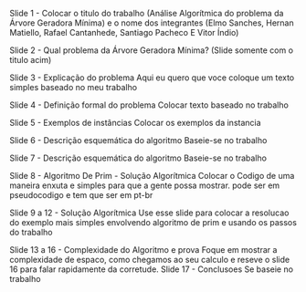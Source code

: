 Slide 1 - Colocar o titulo do trabalho (Análise Algorítmica do problema da Árvore Geradora Mínima) e o nome dos integrantes (Elmo Sanches, Hernan Matiello, Rafael Cantanhede, Santiago Pacheco E Vitor Índio)

Slide 2 - Qual problema da Árvore Geradora Mínima?
(Slide somente com o titulo acim)

Slide 3 - Explicação do problema
Aqui eu quero que voce coloque um texto simples baseado no meu trabalho

Slide 4 - Definição formal do problema
Colocar texto baseado no trabalho

Slide 5 - Exemplos de instâncias
 Colocar os exemplos da instancia

Slide 6 - Descrição esquemática do algoritmo
Baseie-se no trabalho

Slide 7 - Descrição esquemática do algoritmo
Baseie-se no trabalho

Slide 8 - Algoritmo De Prim - Solução Algorítmica
Colocar o Codigo de uma maneira enxuta e simples para que a gente possa mostrar. pode ser em pseudocodigo e tem que ser em pt-br

Slide 9 a 12 - Solução Algorítmica
Use esse slide para colocar a resolucao do exemplo mais simples envolvendo algoritmo de prim e usando os passos do trabalho

Slide 13 a 16 - Complexidade do Algoritmo e prova
Foque em mostrar a complexidade de espaco, como chegamos ao seu calculo e reseve o slide 16 para falar rapidamente da corretude.
Slide 17 - Conclusoes
Se baseie no trabalho

